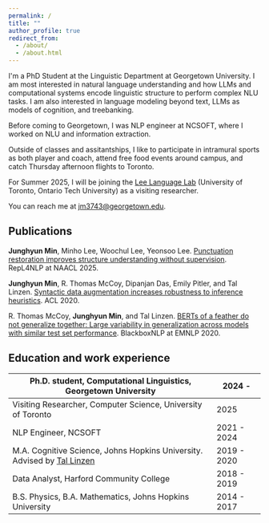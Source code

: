 ```yaml
---
permalink: /
title: ""
author_profile: true
redirect_from: 
  - /about/
  - /about.html
---
```


I'm a PhD Student at the Linguistic Department at Georgetown University.
I am most interested in natural language understanding and how LLMs and computational systems encode linguistic structure
to perform complex NLU tasks. I am also interested in language modeling beyond text,
LLMs as models of cognition,
and treebanking.

Before coming to Georgetown, I was NLP engineer at NCSOFT, where I worked on NLU and information extraction.

Outside of classes and assitantships, I like to participate in intramural sports as both player and coach, 
attend free food events around campus,
and catch Thursday afternoon flights to Toronto.

For Summer 2025, I will be joining the [Lee Language Lab](https://www.cs.toronto.edu/~ealee/public/)
(University of Toronto, Ontario Tech University) as a visiting researcher.

You can reach me at [jm3743@georgetown.edu](mailto:jm3743@georgetown.edu).

## Publications
**Junghyun Min**, Minho Lee, Woochul Lee, Yeonsoo Lee. 
[Punctuation restoration improves structure understanding without supervision](https://aclanthology.org/2025.repl4nlp-1.10/).
RepL4NLP at NAACL 2025.

**Junghyun Min**, R. Thomas McCoy, Dipanjan Das, Emily Pitler, and Tal Linzen.
[Syntactic data augmentation increases robustness to inference heuristics](https://aclanthology.org/2020.acl-main.212/).
ACL 2020.

R. Thomas McCoy, **Junghyun Min**, and Tal Linzen. 
[BERTs of a feather do not generalize together: Large variability in generalization across models with similar test set performance](https://aclanthology.org/2020.blackboxnlp-1.21/).
BlackboxNLP at EMNLP 2020.

## Education and work experience

| Ph.D. student, Computational Linguistics, Georgetown University                                 | 2024 -      |
|-------------------------------------------------------------------------------------------------|-------------|
| Visiting Researcher, Computer Science, University of Toronto | 2025 |
| NLP Engineer, NCSOFT                                                                            | 2021 - 2024 |
| M.A. Cognitive Science, Johns Hopkins University. Advised by [Tal Linzen](https://tallinzen.net) | 2019 - 2020 | 
| Data Analyst, Harford Community College                                                         | 2018 - 2019 |
| B.S. Physics, B.A. Mathematics, Johns Hopkins University                                        | 2014 - 2017 |

